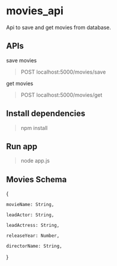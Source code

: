 # movies_api
Api to save and get movies from database.

## APIs

save movies
>POST localhost:5000/movies/save

get movies
>POST localhost:5000/movies/get

## Install dependencies

>npm install

## Run app

>node app.js

## Movies Schema

{
    
    movieName: String,

    leadActor: String,
    
    leadActress: String,
    
    releaseYear: Number,
   
    directorName: String,

}
